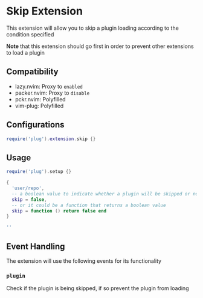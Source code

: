 # Skip Extension

This extension will allow you to skip a plugin loading according to the
condition specified

**Note** that this extension should go first in order to prevent other
extensions to load a plugin

## Compatibility

- lazy.nvim: Proxy to `enabled`
- packer.nvim: Proxy to `disable`
- pckr.nvim: Polyfilled
- vim-plug: Polyfilled

## Configurations

```lua
require('plug').extension.skip {}
```

## Usage

```lua
require('plug').setup {}

{
  'user/repo',
  -- a boolean value to indicate whether a plugin will be skipped or not
  skip = false,
  -- or it could be a function that returns a boolean value
  skip = function () return false end
}

''
```

## Event Handling

The extension will use the following events for its functionality

### `plugin`

Check if the plugin is being skipped, if so prevent the plugin from loading
